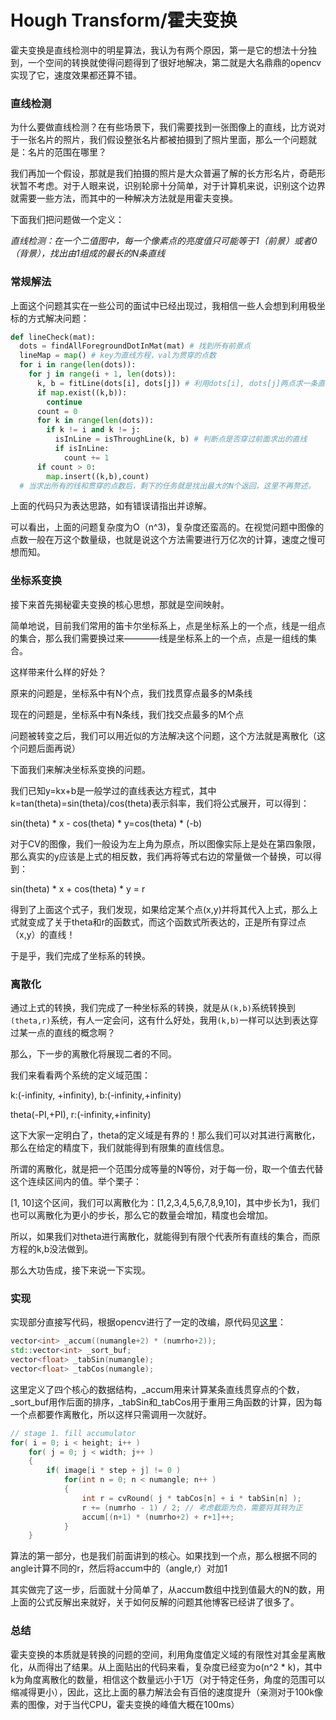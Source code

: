 # Hough Transform/霍夫变换

霍夫变换是直线检测中的明星算法，我认为有两个原因，第一是它的想法十分独到，一个空间的转换就使得问题得到了很好地解决，第二就是大名鼎鼎的opencv实现了它，速度效果都还算不错。

### 直线检测

为什么要做直线检测？在有些场景下，我们需要找到一张图像上的直线，比方说对于一张名片的照片，我们假设整张名片都被拍摄到了照片里面，那么一个问题就是：名片的范围在哪里？

我们再加一个假设，那就是我们拍摄的照片是大众普遍了解的长方形名片，奇葩形状暂不考虑。对于人眼来说，识别轮廓十分简单，对于计算机来说，识别这个边界就需要一些方法，而其中的一种解决方法就是用霍夫变换。

下面我们把问题做一个定义：

*直线检测：在一个二值图中，每一个像素点的亮度值只可能等于1（前景）或者0（背景），找出由1组成的最长的N条直线*

### 常规解法

上面这个问题其实在一些公司的面试中已经出现过，我相信一些人会想到利用极坐标的方式解决问题：
```python
def lineCheck(mat):
  dots = findAllForegroundDotInMat(mat) # 找到所有前景点
  lineMap = map() # key为直线方程，val为贯穿的点数
  for i in range(len(dots)):
    for j in range(i + 1, len(dots)):
      k, b = fitLine(dots[i], dots[j]) # 利用dots[i], dots[j]两点求一条直线
      if map.exist((k,b)):
        continue
      count = 0
      for k in range(len(dots)):
        if k != i and k != j:
          isInLine = isThroughLine(k, b) # 判断点是否穿过前面求出的直线
          if isInLine:
            count += 1
      if count > 0:
        map.insert((k,b),count)
  # 当求出所有的线和贯穿的点数后，剩下的任务就是找出最大的N个返回，这里不再赘述。
```

上面的代码只为表达思路，如有错误请指出并谅解。

可以看出，上面的问题复杂度为O（n^3)，复杂度还蛮高的。在视觉问题中图像的点数一般在万这个数量级，也就是说这个方法需要进行万亿次的计算，速度之慢可想而知。

### 坐标系变换

接下来首先揭秘霍夫变换的核心思想，那就是空间映射。

简单地说，目前我们常用的笛卡尔坐标系上，点是坐标系上的一个点，线是一组点的集合，那么我们需要换过来————线是坐标系上的一个点，点是一组线的集合。

这样带来什么样的好处？

原来的问题是，坐标系中有N个点，我们找贯穿点最多的M条线

现在的问题是，坐标系中有N条线，我们找交点最多的M个点

问题被转变之后，我们可以用近似的方法解决这个问题，这个方法就是离散化（这个问题后面再说）

下面我们来解决坐标系变换的问题。

我们已知y=kx+b是一般学过的直线表达方程式，其中k=tan(theta)=sin(theta)/cos(theta)表示斜率，我们将公式展开，可以得到：

sin(theta) * x - cos(theta) * y=cos(theta) * (-b)

对于CV的图像，我们一般设为左上角为原点，所以图像实际上是处在第四象限，那么真实的y应该是上式的相反数，我们再将等式右边的常量做一个替换，可以得到：

sin(theta) * x + cos(theta) * y = r

得到了上面这个式子，我们发现，如果给定某个点(x,y)并将其代入上式，那么上式就变成了关于theta和r的函数式，而这个函数式所表达的，正是所有穿过点（x,y）的直线！

于是乎，我们完成了坐标系的转换。

### 离散化

通过上式的转换，我们完成了一种坐标系的转换，就是从`(k,b)`系统转换到`(theta,r)`系统，有人一定会问，这有什么好处，我用`(k,b)`一样可以达到表达穿过某一点的直线的概念啊？

那么，下一步的离散化将展现二者的不同。

我们来看看两个系统的定义域范围：

k:(-infinity, +infinity), b:(-infinity,+infinity)

theta(-PI,+PI), r:(-infinity,+infinity)

这下大家一定明白了，theta的定义域是有界的！那么我们可以对其进行离散化，那么在给定的精度下，我们就能得到有限集的直线信息。

所谓的离散化，就是把一个范围分成等量的N等份，对于每一份，取一个值去代替这个连续区间内的值。举个栗子：

[1, 10]这个区间，我们可以离散化为：[1,2,3,4,5,6,7,8,9,10]，其中步长为1，我们也可以离散化为更小的步长，那么它的数量会增加，精度也会增加。

所以，如果我们对theta进行离散化，就能得到有限个代表所有直线的集合，而原方程的k,b没法做到。

那么大功告成，接下来说一下实现。

### 实现

实现部分直接写代码，根据opencv进行了一定的改编，原代码见[这里](https://github.com/Itseez/opencv/blob/9c3f95782d095931c13c5dc48455ea2780524691/modules/imgproc/src/hough.cpp)：

```c++
vector<int> _accum((numangle+2) * (numrho+2));
std::vector<int> _sort_buf;
vector<float> _tabSin(numangle);
vector<float> _tabCos(numangle);
```

这里定义了四个核心的数据结构，_accum用来计算某条直线贯穿点的个数，_sort_buf用作后面的排序，_tabSin和_tabCos用于重用三角函数的计算，因为每一个点都要作离散化，所以这样只需调用一次就好。

```c++
// stage 1. fill accumulator
for( i = 0; i < height; i++ )
    for( j = 0; j < width; j++ )
    {
        if( image[i * step + j] != 0 )
            for(int n = 0; n < numangle; n++ )
            {
                int r = cvRound( j * tabCos[n] + i * tabSin[n] );
                r += (numrho - 1) / 2; // 考虑截距为负，需要将其转为正
                accum[(n+1) * (numrho+2) + r+1]++;
            }
    }
```

算法的第一部分，也是我们前面讲到的核心。如果找到一个点，那么根据不同的angle计算不同的r，然后将accum中的（angle,r）对加1

其实做完了这一步，后面就十分简单了，从accum数组中找到值最大的N的数，用上面的公式反解出来就好，关于如何反解的问题其他博客已经讲了很多了。

### 总结

霍夫变换的本质就是转换的问题的空间，利用角度值定义域的有限性对其金星离散化，从而得出了结果。从上面贴出的代码来看，复杂度已经变为o(n^2 * k)，其中k为角度离散化的数量，相信这个数量远小于1万（对于特定任务，角度的范围可以缩减得更小），因此，这比上面的暴力解法会有百倍的速度提升（亲测对于100k像素的图像，对于当代CPU，霍夫变换的峰值大概在100ms）
